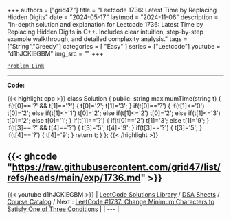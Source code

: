 
+++
authors = ["grid47"]
title = "Leetcode 1736: Latest Time by Replacing Hidden Digits"
date = "2024-05-17"
lastmod = "2024-11-06"
description = "In-depth solution and explanation for Leetcode 1736: Latest Time by Replacing Hidden Digits in C++. Includes clear intuition, step-by-step example walkthrough, and detailed complexity analysis."
tags = ["String","Greedy"]
categories = [
    "Easy"
]
series = ["Leetcode"]
youtube = "d1hJCKlEGBM"
img_src = ""
+++



[`Problem Link`](https://leetcode.com/problems/latest-time-by-replacing-hidden-digits/description/)

---
**Code:**

{{< highlight cpp >}}
class Solution {
public:
    string maximumTime(string t) {
        if(t[0]=='?' && t[1]=='?')
        {
            t[0]='2';
            t[1]='3';
        }
        if(t[0]=='?')
        {
            if(t[1]<='0')
                t[0]='2';
            else if(t[1]<='1')
                t[0]='2';
            else if(t[1]<='2')
                t[0]='2';
            else if(t[1]<='3')
                t[0]='2';
            else 
                t[0]='1';
        }
        if(t[1]=='?')
        {
            if(t[0]=='2')
                t[1]='3';
            else 
                t[1]='9';
        }
        if(t[3]=='?' && t[4]=='?')
        {
            t[3]='5';
            t[4]='9';
        }
        if(t[3]=='?')
        {
            t[3]='5';
        }
        if(t[4]=='?')
        {
            t[4]='9';
        }
        return t;
    }
};
{{< /highlight >}}

{{< ghcode "https://raw.githubusercontent.com/grid47/list/refs/heads/main/exp/1736.md" >}}
---
{{< youtube d1hJCKlEGBM >}}
| [LeetCode Solutions Library](https://grid47.xyz/leetcode/) / [DSA Sheets](https://grid47.xyz/sheets/) / [Course Catalog](https://grid47.xyz/courses/) / Next : [LeetCode #1737: Change Minimum Characters to Satisfy One of Three Conditions](https://grid47.xyz/leetcode/solution-1737-change-minimum-characters-to-satisfy-one-of-three-conditions/) |
| --- |
